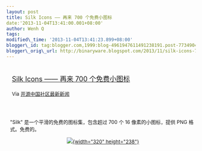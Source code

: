 ```yaml
--- 
layout: post 
title: Silk Icons —— 再来 700 个免费小图标 
date:'2013-11-04T13:41:00.001+08:00' 
author: Wenh Q
tags:
modified\_time: '2013-11-04T13:41:23.899+08:00' 
blogger\_id: tag:blogger.com,1999:blog-4961947611491238191.post-7734904130502613098
blogger\_orig\_url: http://binaryware.blogspot.com/2013/11/silk-icons-700.html
---
```

<div style="margin: 10px; padding: 5px;">

<div style="font-size: 18px;">

[Silk Icons —— 再来 700
个免费小图标](http://www.oschina.net/p/silkicons)

</div>

<div style="font-size: 13px;">

Via [开源中国社区最新新闻](http://www.oschina.net/?from=rss)

</div>

</div>

<div style="font-size: 13px; padding: 15px 0 10px 10px;">

"Silk" 是一个平滑的免费的图标集，包含超过 700 个 16 像素的小图标，提供
PNG 格式。免费的。



<div class="separator" style="clear: both; text-align: center;">

[![](http://static.oschina.net/uploads/img/201310/31075352_Owui.png){width="320"
height="238"}](http://static.oschina.net/uploads/img/201310/31075352_Owui.png)

</div>




</div>
